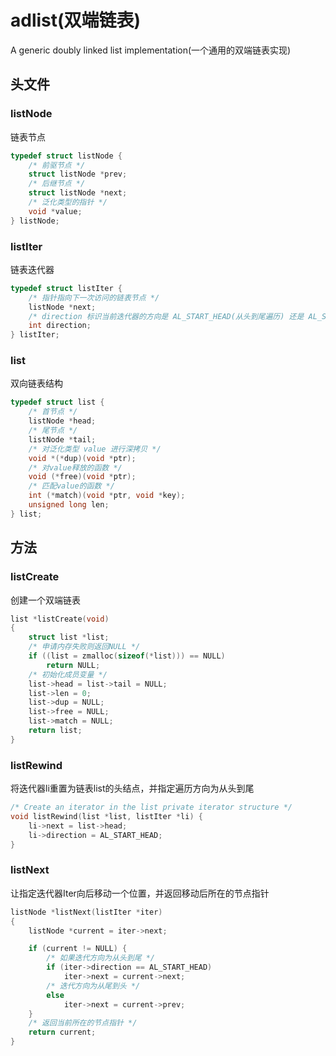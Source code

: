 # adlist(双端链表)

A generic doubly linked list implementation(一个通用的双端链表实现)

## 头文件

### listNode

链表节点

```c
typedef struct listNode {
    /* 前驱节点 */
    struct listNode *prev;
    /* 后继节点 */
    struct listNode *next;
    /* 泛化类型的指针 */
    void *value;
} listNode;
```

### listIter

链表迭代器

```c
typedef struct listIter {
    /* 指针指向下一次访问的链表节点 */
    listNode *next;
    /* direction 标识当前迭代器的方向是 AL_START_HEAD(从头到尾遍历) 还是 AL_START_TAIL(从尾到头遍历) */
    int direction;
} listIter;
```

### list

双向链表结构

```c
typedef struct list {
    /* 首节点 */
    listNode *head;
    /* 尾节点 */
    listNode *tail;
    /* 对泛化类型 value 进行深拷贝 */
    void *(*dup)(void *ptr);
    /* 对value释放的函数 */
    void (*free)(void *ptr);
    /* 匹配value的函数 */
    int (*match)(void *ptr, void *key);
    unsigned long len;
} list;
```

## 方法

### listCreate

创建一个双端链表

```c
list *listCreate(void)
{
    struct list *list;
    /* 申请内存失败则返回NULL */
    if ((list = zmalloc(sizeof(*list))) == NULL)
        return NULL;
    /* 初始化成员变量 */    
    list->head = list->tail = NULL;
    list->len = 0;
    list->dup = NULL;
    list->free = NULL;
    list->match = NULL;
    return list;
}

```

### listRewind

将迭代器li重置为链表list的头结点，并指定遍历方向为从头到尾

```c
/* Create an iterator in the list private iterator structure */
void listRewind(list *list, listIter *li) {
    li->next = list->head;
    li->direction = AL_START_HEAD;
}
```

### listNext

让指定迭代器Iter向后移动一个位置，并返回移动后所在的节点指针

```c
listNode *listNext(listIter *iter)
{
    listNode *current = iter->next;

    if (current != NULL) {
        /* 如果迭代方向为从头到尾 */
        if (iter->direction == AL_START_HEAD)
            iter->next = current->next;
        /* 迭代方向为从尾到头 */
        else
            iter->next = current->prev;
    }
    /* 返回当前所在的节点指针 */
    return current;
}
```
